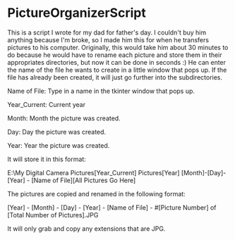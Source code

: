 # PictureOrganizerScript
This is a script I wrote for my dad for father's day. I couldn't buy him anything because I'm broke, so I made him this for when he transfers pictures to his computer. Originally, this would take him about 30 minutes to do because he would have to rename each picture and store them in their appropriates directories, but now it can be done in seconds :) He can enter the name of the file he wants to create in a little window that pops up. If the file has already been created, it will just go further into the subdirectories.



Name of File: Type in a name in the tkinter window that pops up.

Year_Current: Current year

Month: Month the picture was created.

Day: Day the picture was created.

Year: Year the picture was created.



It will store it in this format:

E:\My Digital Camera Pictures\[Year_Current] Pictures\[Year] [Month]-[Day]-[Year] - [Name of File]\[All Pictures Go Here]



The pictures are copied and renamed in the following format:

[Year] - [Month] - [Day] - [Year] - [Name of File] - #[Picture Number] of [Total Number of Pictures].JPG



It will only grab and copy any extensions that are JPG. 

